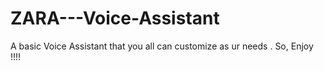 # ZARA---Voice-Assistant
A basic Voice Assistant that you all can customize as ur needs . So, Enjoy !!!! 

